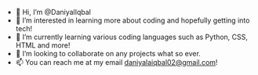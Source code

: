 - 👋 Hi, I’m @DaniyalIqbal
- 👀 I’m interested in learning more about coding and hopefully getting into tech!
- 🌱 I’m currently learning various coding languages such as Python, CSS, HTML and more!
- 💞️ I’m looking to collaborate on any projects what so ever. 
- 📫 You can reach me at my email daniyalaiqbal02@gmail.com!

<!---
DaniyalIqbal/DaniyalIqbal is a ✨ special ✨ repository because its `README.md` (this file) appears on your GitHub profile.
You can click the Preview link to take a look at your changes.
--->

